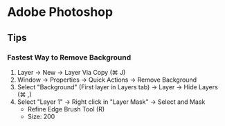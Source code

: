 # Adobe Photoshop

## Tips

### Fastest Way to Remove Background

1. Layer -> New -> Layer Via Copy (⌘ J)
2. Window -> Properties -> Quick Actions -> Remove Background
3. Select "Background" (First layer in Layers tab) -> Layer -> Hide Layers (⌘ ,)
4. Select "Layer 1" -> Right click in "Layer Mask" -> Select and Mask
   - Refine Edge Brush Tool (R)
   - Size: 200
